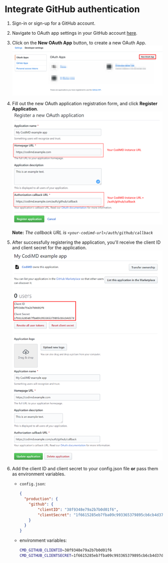 # Integrate GitHub authentication

1. Sign-in or sign-up for a GitHub account.
2. Navigate to OAuth app settings in your GitHub account [here](https://github.com/settings/developers).
3. Click on the **New OAuth App** button, to create a new OAuth App.  
   ![Screenshot of OAuth app page](../../_images/auth/github_create-oauth-app.png)
4. Fill out the new OAuth application registration form, and click **Register Application**.  
   ![register-oauth-application-form](../../_images/auth/github_register-oauth-app.png)

   **Note:** *The callback URL is `<your-codimd-url>/auth/github/callback`*

5. After successfully registering the application, you'll receive the client ID and client secret for the application.  
   ![application-page](../../_images/auth/github_application-page.png)

6. Add the client ID and client secret to your config.json file **or** pass them as environment variables.
    * `config.json`:
      ```json
      {
        "production": {
          "github": {
              "clientID": "38f9348e79a2b7b0d01f6",
              "clientSecret": "1f6615285eb7fba09c993365379895cb6cb4d37d"
          }
        }
      }
      ```
    * environment variables:
      ```sh
      CMD_GITHUB_CLIENTID=38f9348e79a2b7b0d01f6
      CMD_GITHUB_CLIENTSECRET=1f6615285eb7fba09c993365379895cb6cb4d37d
      ````
